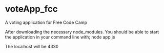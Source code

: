 # voteApp_fcc
A voting application for Free Code Camp

After downloading the necessary node_modules. You should be able to start the application in your command line with; node app.js

The localhost will be 4330
